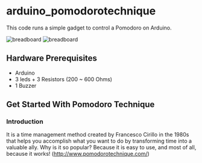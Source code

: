arduino_pomodorotechnique
=========================

This code runs a simple gadget to control a Pomodoro on Arduino.

![breadboard](https://pbs.twimg.com/media/A8phqKlCEAEXjVh.jpg:small)
![breadboard](https://raw.github.com/bilouro/arduino_pomodorotechnique/master/circuitproject01.jpg)

## Hardware Prerequisites

* Arduino
* 3 leds + 3 Resistors (200 ~ 600 Ohms)
* 1 Buzzer

## Get Started With Pomodoro Technique

### Introduction

It is a time management method created by Francesco Cirillo in the 1980s that helps you accomplish what you want to do by transforming time into a valuable ally. Why is it so popular? ﻿Because it is easy to use, and most of all, because it works!
(http://www.pomodorotechnique.com/)
